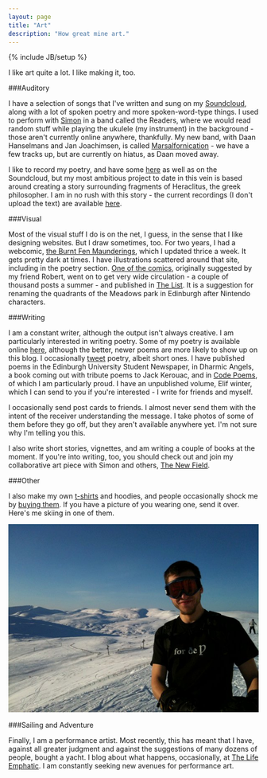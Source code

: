 ```yaml
---
layout: page
title: "Art"
description: "How great mine art."
---
```

{% include JB/setup %}

I like art quite a lot. I like making it, too. 

###Auditory

I have a selection of songs that I've written and sung on my
[Soundcloud](soundcloud.com/richard-littauer), along with a lot of
spoken poetry and more spoken-word-type things. I used to perform with
[Simon](http://simon.vansintjan.net/) in a band called the Readers,
where we would read random stuff while playing the ukulele (my
instrument) in the background - those aren't currently online anywhere,
thankfully. My new band, with Daan Hanselmans and Jan Joachimsen, is
called [Marsalfornication](soundcloud.com/marsalfornication) - we have a
few tracks up, but are currently on hiatus, as Daan moved away. 

I like to record my poetry, and have some
[here](http://www.burntfen.net/poetry/index.html) as well as on the
Soundcloud, but my most ambitious project to date in this vein is based
around creating a story surrounding fragments of Heraclitus, the greek
philosopher. I am in no rush with this story - the current recordings
(I don't upload the text) are available [here](http://burntfen.net/heraclitus/).

###Visual 

Most of the visual stuff I do is on the net, I guess, in the
sense that I like designing websites. But I draw sometimes, too. For two
years, I had a webcomic, [the Burnt Fen
Maunderings](http://burntfen.net/comic/), which I updated thrice a week.
It gets pretty dark at times. I have illustrations scattered around that
site, including in the poetry section. [One of the comics](http://burntfen.net/themeadows.png), originally
suggested by my friend Robert, went on to get very wide circulation - a
couple of thousand posts a summer - and published in [The List](http://www.list.co.uk/). It is a
suggestion for renaming the quadrants of the Meadows park in Edinburgh
after Nintendo characters. 

###Writing

I am a constant writer, although the output isn't always creative. I am
particularly interested in writing poetry. Some of my poetry is
available online [here](http://www.burntfen.net/poetry/index.html),
although the better, newer poems are more likely to show up on this
blog. I occasionally [tweet](http://www.twitter.com/richlitt) poetry,
albeit short ones. I have published poems in the Edinburgh University
Student Newspaper, in Dharmic Angels, a book coming out with tribute
poems to Jack Kerouac, and in [Code Poems](http://code-poems.com/), of
which I am particularly proud. I have an unpublished volume, Elif
winter, which I can send to you if you're interested - I write for
friends and myself. 

I occasionally send post cards to friends. I almost never send them with
the intent of the receiver understanding the message. I take photos of
some of them before they go off, but they aren't available anywhere yet.
I'm not sure why I'm telling you this. 

I also write short stories, vignettes, and am writing a couple of books
at the moment. If you're into writing, too, you should check out and
join my collaborative art piece with Simon and others, [The New Field](https://github.com/RichardLitt/the-new-field). 

###Other

I also make my own [t-shirts](http://burntfen.net/comic/merch/) and
hoodies, and people occasionally shock me by [buying them](http://www.redbubble.com/people/richardlitt). If you have a picture of you wearing one, send it over. Here's me skiing in one of them. 

![For the wynnter.](/images/forthewynn.png)

###Sailing and Adventure

Finally, I am a performance artist. Most recently, this has meant that I
have, against all greater judgment and against the suggestions of many
dozens of people, bought a yacht. I blog about what happens,
occasionally, at [The Life Emphatic](http://www.thelifeemphatic.com). I
am constantly seeking new avenues for performance art. 
